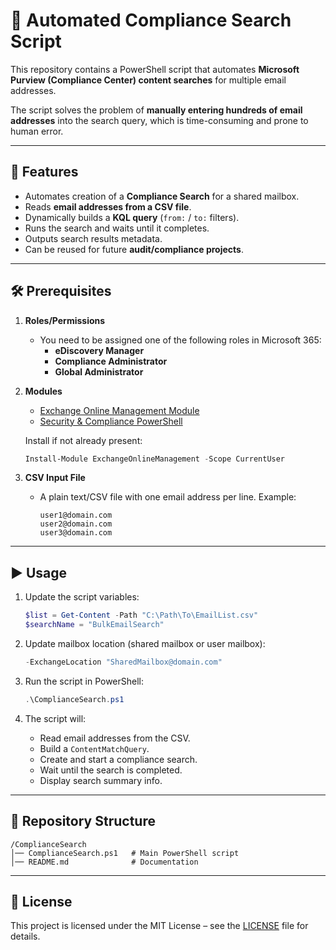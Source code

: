 # 📧 Automated Compliance Search Script

This repository contains a PowerShell script that automates **Microsoft Purview (Compliance Center) content searches** for multiple email addresses.  

The script solves the problem of **manually entering hundreds of email addresses** into the search query, which is time-consuming and prone to human error.  

---

## 🚀 Features
- Automates creation of a **Compliance Search** for a shared mailbox.  
- Reads **email addresses from a CSV file**.  
- Dynamically builds a **KQL query** (`from:` / `to:` filters).  
- Runs the search and waits until it completes.  
- Outputs search results metadata.  
- Can be reused for future **audit/compliance projects**.

---

## 🛠️ Prerequisites
1. **Roles/Permissions**
   - You need to be assigned one of the following roles in Microsoft 365:
     - **eDiscovery Manager**
     - **Compliance Administrator**
     - **Global Administrator**

2. **Modules**
   - [Exchange Online Management Module](https://learn.microsoft.com/powershell/exchange/exchange-online-powershell-v2)
   - [Security & Compliance PowerShell](https://learn.microsoft.com/microsoft-365/compliance/connect-to-scc-powershell)

   Install if not already present:
   ```powershell
   Install-Module ExchangeOnlineManagement -Scope CurrentUser
   ```

3. **CSV Input File**
   - A plain text/CSV file with one email address per line. Example:
     ```csv
     user1@domain.com
     user2@domain.com
     user3@domain.com
     ```

---

## ▶️ Usage
1. Update the script variables:
   ```powershell
   $list = Get-Content -Path "C:\Path\To\EmailList.csv"
   $searchName = "BulkEmailSearch"
   ```

2. Update mailbox location (shared mailbox or user mailbox):
   ```powershell
   -ExchangeLocation "SharedMailbox@domain.com"
   ```

3. Run the script in PowerShell:
   ```powershell
   .\ComplianceSearch.ps1
   ```

4. The script will:
   - Read email addresses from the CSV.  
   - Build a `ContentMatchQuery`.  
   - Create and start a compliance search.  
   - Wait until the search is completed.  
   - Display search summary info.  

---

## 📂 Repository Structure
```
/ComplianceSearch
│── ComplianceSearch.ps1   # Main PowerShell script
│── README.md              # Documentation
```

---

## 📜 License
This project is licensed under the MIT License – see the [LICENSE](LICENSE) file for details.
